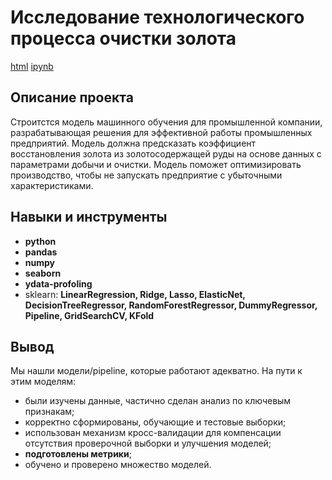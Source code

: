 # Исследование технологического процесса очистки золота

[html](https://github.com/TomashA1980/Portfolio_All_Practicum_Projects/blob/main/gold/gold.html)    [ipynb](https://github.com/TomashA1980/Portfolio_All_Practicum_Projects/blob/main/gold/gold.ipynb)

## Описание проекта

Строитстся модель машинного обучения для промышленной компании, разрабатывающая решения для эффективной работы промышленных предприятий. Модель должна предсказать коэффициент восстановления золота из золотосодержащей руды на основе данных с параметрами добычи и очистки. Модель поможет оптимизировать производство, чтобы не запускать предприятие с убыточными характеристиками.


## Навыки и инструменты

- **python**
- **pandas**
- **numpy**
- **seaborn**
- **ydata-profoling**
- sklearn: **LinearRegression, Ridge, Lasso, ElasticNet, DecisionTreeRegressor, RandomForestRegressor, DummyRegressor, Pipeline, GridSearchCV, KFold** 

## Вывод

Мы нашли модели/pipeline, которые работают адекватно.
На пути к этим моделям:

- были изучены данные, частично сделан анализ по ключевым признакам;
- корректно сформированы, обучающие и тестовые выборки;
- использован механизм кросс-валидации для компенсации отсутствия проверочной выборки и улучшения моделей;
- **подготовлены метрики**;
- обучено и проверено множество моделей.


